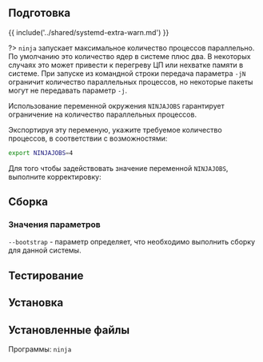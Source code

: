 <pkg :name="'ninja'" instsize showsbu2></pkg>

## Подготовка

{{ include('../shared/systemd-extra-warn.md') }}

?> `ninja` запускает максимальное количество процессов параллельно. По умолчанию это количество ядер в системе плюс два. В некоторых случаях это может привести к перегреву ЦП или нехватке памяти в системе. При запуске из командной строки передача параметра `-jN` ограничит количество параллельных процессов, но некоторые пакеты могут не передавать параметр `-j`.

Использование переменной окружения `NINJAJOBS` гарантирует ограничение на количество параллельных процессов.

Экспортируя эту переменую, укажите требуемое количество процессов, в соответствии с возможностями:

```bash
export NINJAJOBS=4
```

Для того чтобы задействовать значение переменной `NINJAJOBS`, выполните корректировку:

<package-script :package="'ninja'" :type="'prepare'"></package-script>

## Сборка

<package-script :package="'ninja'" :type="'build'"></package-script>

### Значения параметров

`--bootstrap` - параметр определяет, что необходимо выполнить сборку для данной системы.

## Тестирование

<package-script :package="'ninja'" :type="'test'"></package-script>

## Установка

<package-script :package="'ninja'" :type="'install'"></package-script>

## Установленные файлы

Программы: `ninja`

<script>
	new Vue({ el: '#main' })
</script>
